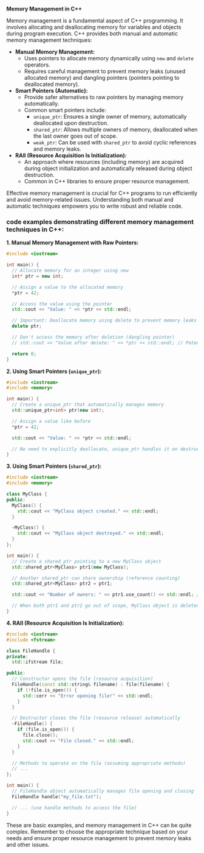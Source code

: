 **Memory Management in C++**

Memory management is a fundamental aspect of C++ programming. It involves allocating and deallocating memory for variables and objects during program execution. C++ provides both manual and automatic memory management techniques:

- **Manual Memory Management:**
  - Uses pointers to allocate memory dynamically using `new` and `delete` operators.
  - Requires careful management to prevent memory leaks (unused allocated memory) and dangling pointers (pointers pointing to deallocated memory).
- **Smart Pointers (Automatic):**
  - Provide safer alternatives to raw pointers by managing memory automatically.
  - Common smart pointers include:
    - `unique_ptr`: Ensures a single owner of memory, automatically deallocated upon destruction.
    - `shared_ptr`: Allows multiple owners of memory, deallocated when the last owner goes out of scope.
    - `weak_ptr`: Can be used with `shared_ptr` to avoid cyclic references and memory leaks.
- **RAII (Resource Acquisition Is Initialization):**
  - An approach where resources (including memory) are acquired during object initialization and automatically released during object destruction.
  - Common in C++ libraries to ensure proper resource management.

Effective memory management is crucial for C++ programs to run efficiently and avoid memory-related issues. Understanding both manual and automatic techniques empowers you to write robust and reliable code.

### code examples demonstrating different memory management techniques in C++:

**1. Manual Memory Management with Raw Pointers:**

```c++
#include <iostream>

int main() {
  // Allocate memory for an integer using new
  int* ptr = new int;

  // Assign a value to the allocated memory
  *ptr = 42;

  // Access the value using the pointer
  std::cout << "Value: " << *ptr << std::endl;

  // Important: Deallocate memory using delete to prevent memory leaks
  delete ptr;

  // Don't access the memory after deletion (dangling pointer)
  // std::cout << "Value after delete: " << *ptr << std::endl; // Potential error

  return 0;
}
```

**2. Using Smart Pointers (`unique_ptr`):**

```c++
#include <iostream>
#include <memory>

int main() {
  // Create a unique_ptr that automatically manages memory
  std::unique_ptr<int> ptr(new int);

  // Assign a value like before
  *ptr = 42;

  std::cout << "Value: " << *ptr << std::endl;

  // No need to explicitly deallocate, unique_ptr handles it on destruction
}
```

**3. Using Smart Pointers (`shared_ptr`):**

```c++
#include <iostream>
#include <memory>

class MyClass {
public:
  MyClass() {
    std::cout << "MyClass object created." << std::endl;
  }

  ~MyClass() {
    std::cout << "MyClass object destroyed." << std::endl;
  }
};

int main() {
  // Create a shared_ptr pointing to a new MyClass object
  std::shared_ptr<MyClass> ptr1(new MyClass);

  // Another shared_ptr can share ownership (reference counting)
  std::shared_ptr<MyClass> ptr2 = ptr1;

  std::cout << "Number of owners: " << ptr1.use_count() << std::endl; // Outputs 2

  // When both ptr1 and ptr2 go out of scope, MyClass object is deleted
}
```

**4. RAII (Resource Acquisition Is Initialization):**

```c++
#include <iostream>
#include <fstream>

class FileHandle {
private:
  std::ifstream file;

public:
  // Constructor opens the file (resource acquisition)
  FileHandle(const std::string& filename) : file(filename) {
    if (!file.is_open()) {
      std::cerr << "Error opening file!" << std::endl;
    }
  }

  // Destructor closes the file (resource release) automatically
  ~FileHandle() {
    if (file.is_open()) {
      file.close();
      std::cout << "File closed." << std::endl;
    }
  }

  // Methods to operate on the file (assuming appropriate methods)
  // ...
};

int main() {
  // FileHandle object automatically manages file opening and closing
  FileHandle handle("my_file.txt");

  // ... (use handle methods to access the file)
}
```

These are basic examples, and memory management in C++ can be quite complex. Remember to choose the appropriate technique based on your needs and ensure proper resource management to prevent memory leaks and other issues.
